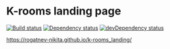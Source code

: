 # K-rooms landing page
[![Build status][travis-image]][travis-url] [![Dependency status][dependency-image]][dependency-url] [![devDependency status][dev-dependency-image]][dev-dependency-url]

https://rogatnev-nikita.github.io/k-rooms_landing/

[travis-image]: https://travis-ci.org/rogatnev-nikita/k-rooms_landing.svg?branch=master
[travis-url]: https://travis-ci.org/rogatnev-nikita/k-rooms_landing

[dependency-image]: https://david-dm.org/rogatnev-nikita/k-rooms_landing.svg?style=flat-square
[dependency-url]: https://david-dm.org/rogatnev-nikita/k-rooms_landing

[dev-dependency-image]: https://david-dm.org/rogatnev-nikita/k-rooms_landing/dev-status.svg?style=flat-square
[dev-dependency-url]: https://david-dm.org/rogatnev-nikita/k-rooms_landing#info=devDependencies
